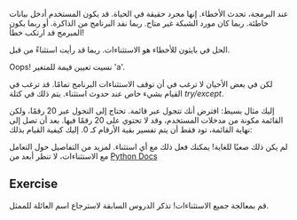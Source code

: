 عند البرمجة، تحدث الأخطاء. إنها مجرد حقيقة في الحياة. قد يكون المستخدم أدخل بيانات خاطئة. ربما كان مورد الشبكة غير متاح. ربما نفد البرنامج من الذاكرة. أو ربما يكون المبرمج قد ارتكب خطأ!

الحل في بايثون للأخطاء هو الاستثناءات. ربما قد رأيت استثناءً من قبل.

    
Oops! نسيت تعيين قيمة للمتغير 'a'.

لكن في بعض الأحيان لا ترغب في أن توقف الاستثناءات البرنامج تمامًا. قد ترغب في القيام بشيء خاص عند حدوث استثناء. يتم ذلك في كتلة *try/except*.

إليك مثال بسيط: افترض أنك تتجول عبر قائمة. تحتاج إلى التجول عبر 20 رقمًا، ولكن القائمة مكونة من مدخلات المستخدم، وقد لا تحتوي على 20 رقمًا فيها. بعد أن تصل إلى نهاية القائمة، تود فقط أن يتم تفسير بقية الأرقام كـ 0. إليك كيفية القيام بذلك:

    

لم يكن ذلك صعبًا للغاية! يمكنك فعل ذلك مع أي استثناء. لمزيد من التفاصيل حول التعامل مع الاستثناءات، لا تنظر أبعد من 
[Python Docs](http://docs.python.org/tutorial/errors.html#handling-exceptions)

Exercise
--------

قم بمعالجة جميع الاستثناءات! تذكر الدروس السابقة لاسترجاع اسم العائلة للممثل.